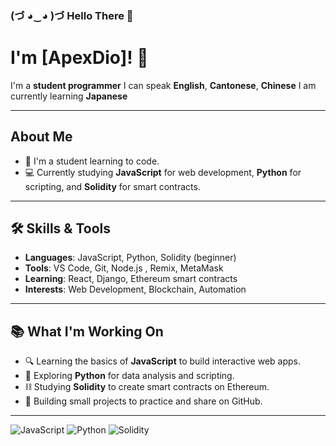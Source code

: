 ### (づ ◕‿◕ )づ Hello There 👻
# I'm [ApexDio]! 👋

I'm a **student programmer**
I can speak **English**, **Cantonese**, **Chinese**
I am currently learning **Japanese**


---

##  About Me
- 🤔 I'm a student learning to code.
- 💻 Currently studying **JavaScript** for web development, **Python** for scripting, and **Solidity** for smart contracts.

---

## 🛠️ Skills & Tools
- **Languages**: JavaScript, Python, Solidity (beginner)
- **Tools**: VS Code, Git, Node.js , Remix, MetaMask
- **Learning**: React, Django, Ethereum smart contracts
- **Interests**: Web Development, Blockchain, Automation

---

## 📚 What I'm Working On
- 🔍 Learning the basics of **JavaScript** to build interactive web apps.
- 🐍 Exploring **Python** for data analysis and scripting.
- ⛓️ Studying **Solidity** to create smart contracts on Ethereum.
- 📝 Building small projects to practice and share on GitHub.

---

![JavaScript](https://img.shields.io/badge/-JavaScript-F7DF1E?style=flat&logo=javascript&logoColor=black)
![Python](https://img.shields.io/badge/-Python-3776AB?style=flat&logo=python&logoColor=white)
![Solidity](https://img.shields.io/badge/-Solidity-363636?style=flat&logo=solidity&logoColor=white)
